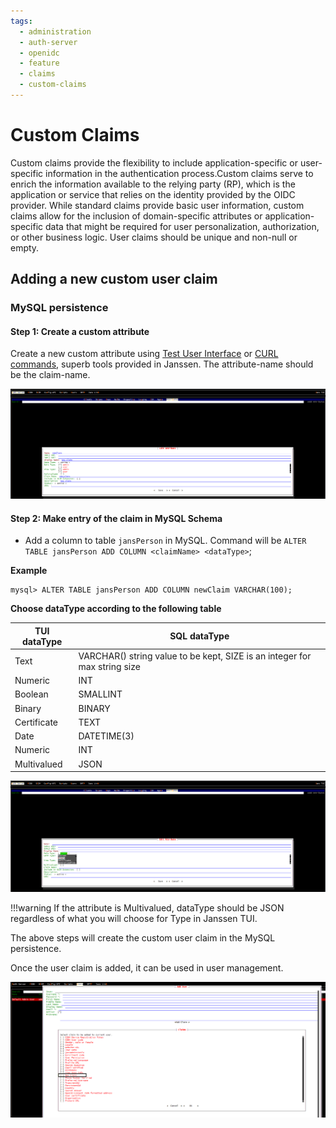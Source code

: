 ```yaml
---
tags:
  - administration
  - auth-server
  - openidc
  - feature
  - claims
  - custom-claims
---
```


# Custom Claims

Custom claims provide the flexibility to include application-specific or user-specific information in the authentication process.Custom claims serve to enrich the information available to the relying party (RP), which is the application or service that relies on the identity provided by the OIDC provider. While standard claims provide basic user information, custom claims allow for the inclusion of domain-specific attributes or application-specific data that might be required for user personalization, authorization, or other business logic. User claims should be unique and non-null or empty.

## Adding a new custom user claim

### MySQL persistence

#### Step 1: Create a custom attribute

Create a new custom attribute using 
[Test User Interface](../../../config-guide/config-tools/jans-tui) or 
[CURL commands](../../../config-guide/config-tools/jans-cli/README.md), 
superb tools provided in Janssen. The attribute-name should be the claim-name.

![](../../../../assets/image-tui-add-attribute.png)

#### Step 2: Make entry of the claim in MySQL Schema

- Add a column to table `jansPerson` in MySQL. Command will be `ALTER TABLE jansPerson ADD COLUMN <claimName> <dataType>`;

**Example**
```
mysql> ALTER TABLE jansPerson ADD COLUMN newClaim VARCHAR(100);
```

**Choose dataType according to the following table**

|TUI dataType|SQL dataType|
|---|---|
|Text|VARCHAR() string value to be kept, SIZE is an integer for max string size|
|Numeric|INT|
|Boolean|SMALLINT|
|Binary|BINARY|
|Certificate|TEXT|
|Date|DATETIME(3)|
|Numeric|INT|
|Multivalued|JSON|

![](../../../../assets/image-tui-attribute-datatype.png)

!!!warning 
    If the attribute is Multivalued, dataType should be JSON regardless of what you will choose for Type in Janssen TUI.

The above steps will create the custom user claim in the MySQL persistence.


Once the user claim is added, it can be used in user management.

![](../../../../assets/image-tui-user-claim.png)